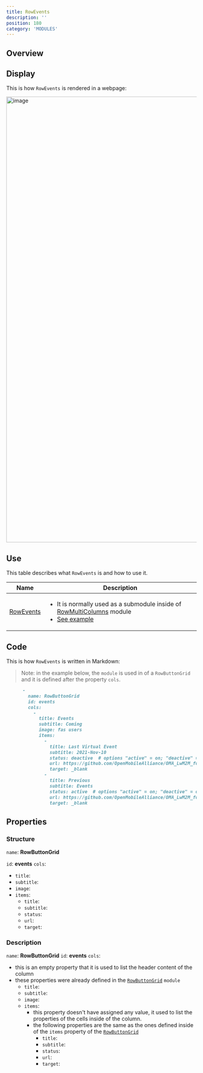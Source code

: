 ```yaml
---
title: RowEvents
description: ''
position: 180
category: 'MODULES'
---
```

## Overview

## Display

This is how `RowEvents` is rendered in a webpage:

<img width="1180" alt="image" src="https://user-images.githubusercontent.com/3258579/146674469-634ef489-c3ac-4f7a-9d44-3a019f827373.png">

## Use
This table describes what `RowEvents` is and how to use it.

<table>
<thead>
      <tr>
            <th>Name</th>
            <th>Description</th>
      </tr>
</thead>
<tbody>
      <tr>
            <td><a href="./#rowevents" target="_blank">RowEvents</a></td>
            <td>
                  <ul>
                        <li>It is normally used as a submodule inside of <a href="./#rowmulticolumns" target="_blank">RowMultiColumns</a> module</li>
                        <li><a href="#rowbuttongrid" >See example</a></li>
                  </ul>
            </td>
      </tr>
</tbody>
</table>

## Code

This is how `RowEvents` is written in Markdown:
> Note: in the example below, the `module` is used in of a `RowButtonGrid` and it is defined after the property `cols`.

```md
      - 
        name: RowButtonGrid
        id: events
        cols:
          -
            title: Events
            subtitle: Coming
            image: fas users
            items:
              - 
                title: Last Virtual Event
                subtitle: 2021-Nov-10
                status: deactive  # options "active" = on; "deactive" = off; "pending" = in transition; "highlight" = extra visible
                url: https://github.com/OpenMobileAlliance/OMA_LwM2M_for_Developers/wiki/Virtual-TestFest-Mar-2021
                target: _blank
              - 
                title: Previous
                subtitle: Events
                status: active  # options "active" = on; "deactive" = off; "pending" = in transition; "highlight" = extra visible
                url: https://github.com/OpenMobileAlliance/OMA_LwM2M_for_Developers/wiki/Virtual-TestFest-Mar-2021
                target: _blank
```
## Properties
### Structure
`name`: **RowButtonGrid**

`id`: **events**
`cols`:
  * `title`:
  * `subtitle`:
  * `image`:
  * `items`:
      * `title`:
      * `subtitle`:
      * `status`:
      * `url`:
      * `target`:

### Description
`name`: **RowButtonGrid**
`id`: **events**
`cols`:
* this is an empty property that it is used to list the header content of the column
* these properties were already defined in the [`RowButtonGrid`]() `module`
  * `title`:
  * `subtitle`:
  * `image`:
  * `items`:
    * this property doesn't have assigned any value, it used to list the properties of the cells inside of the column.
    * the following properties are the same as the ones defined inside of the `items` property of the [`RowButtonGrid`]()
      * `title`:
      * `subtitle`:
      * `status`:
      * `url`:
      * `target`: